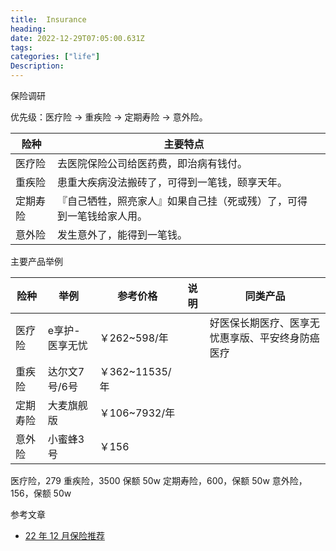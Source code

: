 ```yaml
---
title:  Insurance
heading:  
date: 2022-12-29T07:05:00.631Z
tags: 
categories: ["life"]
Description:  
---
```


保险调研

优先级：医疗险 → 重疾险 → 定期寿险 → 意外险。


| 险种     | 主要特点                                                             |     |
| -------- | -------------------------------------------------------------------- | --- |
| 医疗险   | 去医院保险公司给医药费，即治病有钱付。                               |     |
| 重疾险   | 患重大疾病没法搬砖了，可得到一笔钱，颐享天年。                       |     |
| 定期寿险 | 『自己牺牲，照亮家人』如果自己挂（死或残）了，可得到一笔钱给家人用。 |     |
| 意外险   | 发生意外了，能得到一笔钱。                                           |     |


主要产品举例

| 险种     | 举例           | 参考价格       | 说明 | 同类产品                                         |
| -------- | -------------- | -------------- | ---- | ------------------------------------------------ |
| 医疗险   | e享护-医享无忧 | ￥262~598/年   |      | 好医保长期医疗、医享无忧惠享版、平安终身防癌医疗 |
| 重疾险   | 达尔文7号/6号  | ￥362~11535/年 |      |                                                  |
| 定期寿险 | 大麦旗舰版     | ￥106~7932/年  |      |                                                  |
| 意外险   | 小蜜蜂3号      | ￥156          |      |                                                  |

医疗险，279
重疾险，3500 保额 50w
定期寿险，600，保额 50w
意外险，156，保额 50w



参考文章
- [22 年 12 月保险推荐](https://mp.weixin.qq.com/s/1wU4PXRTy-fzvZ-8DvM7Gg)